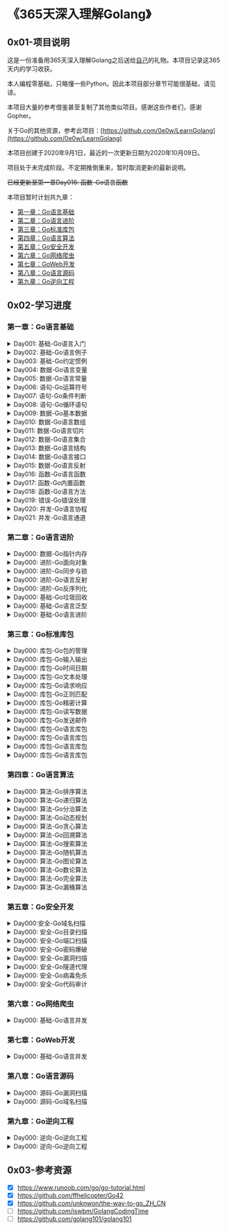 # 《365天深入理解Golang》

## 0x01-项目说明 

这是一份准备用365天深入理解Golang之后送给[自己](https://github.com/0e0w)的礼物。本项目记录这365天内的学习收获。

本人编程零基础，只略懂一些Python。因此本项目部分章节可能很基础，请见谅。

本项目大量的参考借鉴甚至复制了其他类似项目。感谢这些作者们，感谢Gopher。

关于Go的其他资源，参考此项目：[https://github.com/0e0w/LearnGolang](https://github.com/0e0w/LearnGolang)

本项目创建于2020年9月1日，最近的一次更新日期为2020年10月09日。

项目处于未完成阶段。不定期推倒重来，暂时取消更新的最新说明。

~~已经更新至第一章Day016: 函数-Go语言函数~~

本项目暂时计划共九章：

- [第一章：Go语言基础](https://github.com/0e0w/365GoLang#%E7%AC%AC%E4%B8%80%E7%AB%A0go%E8%AF%AD%E8%A8%80%E5%9F%BA%E7%A1%80)
- [第二章：Go语言进阶](https://github.com/0e0w/365GoLang#%E7%AC%AC%E4%BA%8C%E7%AB%A0go%E8%AF%AD%E8%A8%80%E8%BF%9B%E9%98%B6)
- [第三章：Go标准库包](https://github.com/0e0w/365GoLang#%E7%AC%AC%E4%B8%89%E7%AB%A0go%E6%A0%87%E5%87%86%E5%BA%93%E5%8C%85)
- [第四章：Go语言算法](https://github.com/0e0w/365GoLang#%E7%AC%AC%E5%9B%9B%E7%AB%A0go%E8%AF%AD%E8%A8%80%E7%AE%97%E6%B3%95)
- [第五章：Go安全开发](https://github.com/0e0w/365GoLang#%E7%AC%AC%E4%BA%94%E7%AB%A0go%E5%AE%89%E5%85%A8%E5%BC%80%E5%8F%91)
- [第六章：Go网络爬虫](https://github.com/0e0w/365GoLang#%E7%AC%AC%E5%85%AD%E7%AB%A0go%E7%BD%91%E7%BB%9C%E7%88%AC%E8%99%AB)
- [第七章：GoWeb开发](https://github.com/0e0w/365GoLang#%E7%AC%AC%E4%B8%83%E7%AB%A0goweb%E5%BC%80%E5%8F%91)
- [第八章：Go语言源码](https://github.com/0e0w/365GoLang#%E7%AC%AC%E5%85%AB%E7%AB%A0go%E8%AF%AD%E8%A8%80%E6%BA%90%E7%A0%81)
- [第九章：Go逆向工程](https://github.com/0e0w/365GoLang#%E7%AC%AC%E4%B9%9D%E7%AB%A0go%E9%80%86%E5%90%91%E5%B7%A5%E7%A8%8B)

## 0x02-学习进度

### 第一章：Go语言基础

<details>
<summary>Day001: 基础-Go语言入门</summary>

- [x] 本节说明：本节介绍Go语言的历史与发展。

- [x] Go语言介绍：

  - Go语言是一门编译型的开源的程序设计语言。因为开源，所以编译器、库和工具的源代码可以免费获得。通过Go语言可以容易的构造出简单、可靠且高效的软件。 
  - Go语言是由[Robert Griesemer](https://github.com/griesemer)、[Rob Pike](https://github.com/robpike)、[Ken Thompson](https://baike.baidu.com/item/Ken%20Thompson/3441433)在2007年末主持开发，后来加入了[Ian Lance Taylor](https://github.com/ianlancetaylor/)、[Russ Cox](https://github.com/rsc)等。Go语言最终在2009年11月开源，并在2012年发布了Go1稳定版本。
  - Go语言没有构造或析构函数、没有运算符重载、没有形参默认值、没有异常、没有宏、没有函数注解、没有线程局部存储。暂时没有泛型。
  - Go 语言不是面向对象编程语言：没有类继承，甚至没有类。
  - Go语言以一种不同寻常的方式来诠释面向对象程序设计。
  - Go语言有垃圾回收、有包系统、有一等公民函数、有词法作用域、有系统调用接口等。
  
- [x] Go语言特点：Go语言和其他语言相比的优势是什么？

  - 快速编译，高效执行，易于开发。
  - 对于网络通信、并发和并行编程有很好的支持，可以更好地利用大量的分布式和多核的计算机。
  - Go语言通过 goroutine 这种轻量级线程的概念来实现这个目标，然后通过 channel 来实现各个 goroutine 之间的通信。他们实现了分段栈增长和 goroutine 在线程基础上多路复用技术的自动化。
  - Go 语言从本质上（程序和结构方面）来实现并发编程。
  - 作为强类型语言，隐式的类型转换是不被允许的。一条原则：让所有的东西都是显式的。
  - Go语言本身是由C语言开发的，而不是Go语言（Go1.5开始自举）。
  - Go语言的二进制文件体积是最大的（每个可执行文件都包含 runtime）。
  - Go语言做为一门静态语言，但却和很多动态脚本语言一样得灵活。

- [x] Go语言官网：有大量的教程和代码想项目案例。

  - https://golang.org
  - https://github.com/golang
  - [LearnGolang](https://github.com/0e0w/LearnGolang)

- [x] Go语言安装：

  - [官网下载](https://golang.org/dl/)之后直接按照安装说明安装即可。在Ubuntu虚拟机里面开发使用Go语言：

    ```
    wget https://golang.google.cn/dl/go1.15.2.linux-amd64.tar.gz
    tar -C /usr/local -xzf go1.15.2.linux-amd64.tar.gz
    ```

- [x] Go环境变量：

  - 设置GOPATH：

    ```
    mkdir ~/go
    echo "GOPATH=$HOME/go" >> ~/.bashrc
    echo "export GOPATH" >> ~/.bashrc
    echo "PATH=\$PATH:\$GOPATH/bin # Add GOPATH/bin to PATH for scripting" >> ~/.bashrc
    source ~/.bashrc
    ```

- [x] Go语言编辑器：

  - [Goland](https://www.jetbrains.com/go)：JetBrains 公司的 Go 开发工具。
  - [LiteIDE](http://liteide.org)：一款开源跨平台轻量级的Go语言IDE。
  
- [x] Go语言命令：

  - 运行go程序：

    ```
    go run hello.go
    ```

  - 打包成可执行程序：
    
    ```
    go build hello.go
    go build
    ```
    
  - 生成不同平台下的可执行程序：需配置GOPATH。
    
    ```
    // Linux下编译Mac, Windows平台的64位可执行程序：
    CGO_ENABLED=0 GOOS=windows GOARCH=amd64 go build 001.go
    CGO_ENABLED=0 GOOS=darwin GOARCH=amd64 go build 001.go
    ```
    
    ```
    // Windows下编译Mac, Linux平台的64位可执行程序：
    CGO_ENABLED=0 GOOS=darwin GOARCH=amd64 go build 001.go
    CGO_ENABLED=0 GOOS=linux GOARCH=amd64 go build 001.go
    ```
    
    ```
    // Mac下编译Linux, Windows平台的64位可执行程序：
    CGO_ENABLED=0 GOOS=linux GOARCH=amd64 go build 001.go
    CGO_ENABLED=0 GOOS=windows GOARCH=amd64 go build 001.go
    ```
    
  - 安装依赖：
    
    ```
    go mod download
    go get -u github.com/0e0w/365GoLang
    ```
    
  - 格式化Go代码：
    
    ```
    gofmt
    ```
    
  - 查看Go环境配置：
    
    ```
    go env
    ```
    
  - 第三方包进行部署：

    ```
    go install
    ```

  - 其他的go命令：

    ```
    bug         start a bug report
    build       compile packages and dependencies
    clean       remove object files and cached files
    doc         show documentation for package or symbol
    env         print Go environment information
    fix         update packages to use new APIs
    fmt         gofmt (reformat) package sources
    generate    generate Go files by processing source
    get         add dependencies to current module and install them
    install     compile and install packages and dependencies
    list        list packages or modules
    mod         module maintenance
    run         compile and run Go program
    test        test packages
    tool        run specified go tool
    version     print Go version
    vet         report likely mistakes in packages
    ```
    
  - 从GOPATH/src目录开始引入包，需关闭go mod模式：

    ```
    export GO111MODULE=off
    ```

- [x] Go语言代理：

  - Go语言大量项目托管于Github，导致国内进行构建程序时会很慢。可使用下列的代理加快构建。

    ```
    https://mirrors.aliyun.com/goproxy/
    https://goproxy.io/zh/
    ```
    
    ```
    go env -w GO111MODULE=on
    go env -w GOPROXY=https://goproxy.cn,direct
    ```

- [x] Go语言未来：

  - Go语言拥有大量的优秀社区框架。
  - Go语言的未来发展前景是光明的。
  
  </details>
  
<details>
<summary>Day002: 基础-Go语言例子</summary>

- [x] 本节说明：通过一个简单例子来认识Go语言的基本程序结构。

- [x] 一个例子：Hello World！

  ```go
  package main
  
  import (
  	"fmt"
  )
  
  func main() {
  	fmt.Println("Hello World!")
  }
  ```
  
  
  - 包声明：package main表示一个可独立执行的程序，每个 Go 应用程序都包含一个名为 main 的包。
    - 在完成包的 import 之后，开始对常量、变量和类型的定义或声明。
    - 引入包：使用import圆括号进行引入包。
  
      - 引入标准包
      - 引入第三方包
    - 函数：使用func定义
    - 变量：
    - 常量：
    - 语句：
    - 语法：
  
- [x] Go语言名称：

  - 程序一般由关键字、常量、变量、运算符、类型和函数组成。 程序中可能会使用到这些分隔符：括号 ()，中括号 [] 和大括号 {}。 程序中可能会使用到这些标点符号：.、,、;、: 和 …。
  - 在变量与运算符间加入空格，程序看起来更加美观。
  - 标识符：用来命名变量、类型等程序实体。一个标识符就是一个或是多个字母( A ~ Z 和 a ~ z)数字(0~9)、下划线_组成的序列，但是第一个字符必须是字母或下划线而不能是数字。

- [x] 关键字：关键字是一些特殊的用来帮助编译器理解和解析源代码的单词。Go语言中有25个关键字或保留字。只能用在语法允许的地方，不能作为名称使用。

    - 声明代码元素：const、func、import、package、type、var
    - 组合类型表示：chan、interface、map、struct
    - 流程控制语句：break、case、continue、default、else、fallthrough、for、goto、if、switch、select、range、return
    - 特殊的关键字：defer、go。也可以看作是流程控制关键字， 但它们有一些特殊的作用。

- [x] 预定义标识符：三十几个内置的预申明的常量、类型和函数。所有的类型名、变量名、常量名、跳转标签、包名和包的引入名都必须是标识符。

     - 常量：true、flase、iota、nil
     - 类型：int、int8、int16、int32、int64、uint、uint8、uint16、uint32、uint64、uintptr、float32、float64、complex128、complex64、bool、byte、rune、string、error
     - 函数：make、len、cap、new、append、copy、close、delete、complex、real、imag、panic、recover

- [x] 声明：

   - 声明是给一个程序实体命名，并设定其部分或全部属性。
   - 有4个主要的声明：
     - 变量（var）
     - 常量（const）
     - 类型（type）
     - 函数（func）

   - 函数的声明包含一个名字、一个参数列表、一个可选的返回值列表以及函数体。

- [x] 本节案例：

   ```go
   package main
   
   import (
   	"fmt"
   )
   
   func main() {
   	fmt.Println("Hello World!")
   }
   ```

</details>

<details>
<summary>Day003: 基础-Go约定惯例</summary>

- [x] 本节说明：本节介绍Go语言中的一些约定和惯例。

- [x] Go编码规范：https://golang.org/ref/spec

- [x] 可见性规则：

  - 在Go语言中，标识符必须以一个大写字母开头，这样才可以被外部包的代码所使用，这被称为导出。标识符如果以小写字母开头，则对包外是不可见的，但是他们在整个包的内部是可见并且可用的。但是包名不管在什么情况下都必须小写。
  - 在设计Go语言时，设计者们也希望确保它不是过于以ASCII为中心，这意味着需要从7位ASCII的范围来扩展标识符的空间。 所以Go语言标识符规定必须是Unicode定义的字母或数字，标识符是一个或多个Unicode字母和数字的序列， 标识符中的第一个字符必须是Unicode字母。
  - 总而言之，为了确保我们的标识符能正常导出，我们建议在开发中还是尽量使用ASCII 码来作为标识符，虽然设计者们在避免以ASCII 码为中心，但出于习惯我们还是服从于这个现实。

- [x] 命名规范：

  - 当某个函数需要被外部包调用的时候需要使用大写字母开头，并遵循 Pascal 命名法（“大驼峰式命名法”）；否则就遵循“小驼峰式命名法”，即第一个单词的首字母小写，其余单词的首字母大写。
  - 单词之间不以空格断开或连接号（-）、底线（_）连结，第一个单词首字母采用大写字母；后续单词的首字母亦用大写字母，例如：FirstName、LastName。每一个单词的首字母都采用大写字母的命名格式，被称为“Pascal命名法”，源自于Pascal语言的命名惯例，也有人称之为“大驼峰式命名法”（Upper Camel Case），为驼峰式大小写的子集。
  - Go 语言追求简洁的代码风格，并通过 gofmt 强制实现风格统一。
  
- [x] 语法惯例：

  - Go 语言也使用分号作为语句的结束，但一般会省略分号。像在标识符后面；整数、浮点、复数、Rune或字符串等字面量后面；关键字break、continue、fallthrough、或者return后面；操作符或标点符号++、--、)、]或}之后等等都可以使用分号，但是往往会省略掉，像LiteIDE编辑器会在保存.go文件时自动过滤掉这些分号，所以在Go语言开发中一般不用过多关注分号的使用。
  - 左大括号 { 不能单独一行，这是编译器的强制规定，否则你在使用 gofmt 时就会出现错误提示“ expected declaration, found '{' ”。右大括号 } 需要单独一行。
  - 在定义接口名时也有惯例，接口的名字由方法名加 [e]r 后缀组成，例如 Printer、Reader、Writer、Logger、Converter 等等。还有一些不常用的方式（当后缀 er 不合适时），比如 Recoverable，此时接口名以 able 结尾，或者以 I 开头（像 .NET 或 Java 中那样）。

- [x] 注释：

  - 尽管高级编程语言代码比底层机器指令友好和易懂，我们还是需要一些注释来帮助自己和其他程序员理解我们所写的代码。
  - 行注释：使用双斜线//开始，一般后面紧跟一个空格。行注释是Go语言中最常见的注释形式，在标准包中，一般都采用行注释，建议采用这种方式。
- 块注释：使用 /* */，块注释不能嵌套。块注释一般用于包描述或注释成块的代码片段。
  
  </details>

<details>
<summary>Day004: 数据-Go语言变量</summary>

- [x] 本节说明：本节介绍Go语言变量的相关内容。

- [x] Go变量基本描述：

  - 变量可以被看作是在运行时刻存储在内存中并且可以被更改的有名字的值。
  - 所有的变量值都是类型确定值。每个局部声明的变量至少要被有效使用一次。
  - Go 语言变量标识符由字母、数字、下划线组成，首字母不能是数字，区分大小写。
  - Go语言规范中，下划线“_”也被认为是字母。
  - Go语言声明变量时将变量的类型放在变量的名称后面。
  - Go语言变量有2种声明方式，var标准变量申明和短变量声明。

- [x] 标准变量声明：

  - 使用var声明，声明之后需要进行初始化。未初始化时是对应数据的零值。

  - Go语言变量的命名规则遵循骆驼命名法。

  - 下列的因式分解关键字的写法一般用于声明全局变量。

    ```go
    var (
        a int
        b bool
        str string
        浮点 float32    // 中文可以作为变量标识符
    )
    ```

    ```go
    // 变量a，b都是指针类型
    var a, b *int
    ```

  - 声明变量之后，变量会自动初始化。初始值对应类型的零值。当一个变量被var声明之后，系统自动赋予它该类型的零值。所有的内存在 Go 中都是经过初始化的。

    - 数字类型对应的是0
    - 布尔类型对应的是flase
    - 字符串类型对应的是""
    - 接口和引用类型对应的是nil

    ```go
    var name type = expression
    var i, j, k int
    var b, f, s, = true, 2.3, "four" 
    ```

- [x] 短变量声明：

  - 变量初始化时省略变量的类型会由系统自动推断。短变量声明时会同时进行初始化。

  - 变变量声明是变量声明的首选形式，但是只能用在函数体内，不可以用于全局变量的声明与赋值。

  - 使用操作符 := 可以高效地创建一个新的变量，称之为初始化声明。

  - 简式声明一般用在func内，要注意的是：全局变量和简式声明的变量尽量不要同名，否则很容易产生偶然的变量隐藏Accidental Variable Shadowing。

  - name := expression

    ```go
    a, b, c := 5, 7, "abc"  // 注意等号前的冒号
    ```

- [x] 变量赋值：

  - 多变量可以在同一行进行赋值，也称为并行或同时或平行赋值。

    ```go
    a, b, c = 5, 7, "abc"
    ```

  - 并行赋值也被用于当一个函数返回多个返回值时，比如这里的 val 和错误 err 是通过调用 Func1 函数同时得到：

    ```go
    val, err = Func1(var1)
    ```

- [x] 空白标识符 _ ：

  - 空白标识符 _ 也被用于抛弃值，如值 5 在：_, b = 5, 7 中被抛弃。
  - _ 实际上是一个只写变量，你不能得到它的值。这样做是因为 Go 语言中你必须使用所有被声明的变量，但有时你并不需要使用从一个函数得到的所有返回值。
  - 空白标识符是一个特殊的标识符.它可以像其他标识符那样用于变量的声明或赋值（任何类型都可以赋值给它），但任何赋给这个标识符的值都将被抛弃，因此这些值不能在后续的代码中使用，也不可以使用这个标识符作为变量对其它变量进行赋值或运算。
  - 由于Go语言有个强制规定，在函数内一定要使用声明的变量，但未使用的全局变量是没问题的。为了避免有未使用的变量，代码将编译失败，我们可以将该未使用的变量改为 _。
  - 另外，在Go语言中，如果引入的包未使用，也不能通过编译。有时我们需要引入的包，比如需要init()，或者调试代码时我们可能去掉了某些包的功能使用，你可以添加一个下划线标记符，_，来作为这个包的名字，从而避免编译失败。下滑线标记符用于引入，但不使用。

- [x] 零值nil：

  - nil 标志符用于表示interface、函数、maps、slices、channels、error、指针等的“零值”。如果你不指定变量的类型，编译器将无法编译你的代码，因为它猜不出具体的类型。

- [ ] 本节案例：

  ```
  
  ```
  
  </details>
<details>
<summary>Day005: 数据-Go语言常量</summary>

- [x] 本节说明：本节介绍Go语言常量的内容。

- [x] 常量说明：

  - 常量使用关键字 const 定义，用来存储不会改变的数据。
  - 常量不能被重新赋予任何值。常量名建议使用大写字母。
  - 存储在常量中的数据类型只可以是布尔型、数字型（整数型、浮点型和复数）和字符串型。
  - 常量声明中的等号=表示“绑定”而非“赋值”。每个常量描述将一个或多个字面量绑定到各自对应的有名常量上。每个有名常量其实代表着一个字面常量。
  - 常量可以直接声明在包中（全局常量），也可以声明在函数体中（局部常量）。

- [x] 常量定义：

  - 常量的定义格式：const identifier [type] = value，例如：

    ```go
    const Pi = 3.14159
    ```
    
  - Go语言常量定义可以指定常量类型，但不是必需的。如果定义常量时没有指定类型，那么它与字面常量一样，是无类型（untyped）的常量。
    
  - 一个未指定类型的常量被使用时，会根据其使用环境而推断出它所需要具备的类型。
    
    ```go
    显式类型定义：const b string = "abc"
    隐式类型定义：const b = "abc"
    ```
  - 常量也可以在单行进行多重赋值：
  
    ```go
    const a, b, c = 1, false, "str" //多重赋值
    ```
  
- [x] iota： 特殊常量

  - iota 在 const关键字出现时将被重置为 0，const 中每新增一行常量声明将使 iota 计数一次。

  - iota 可理解为 const 语句块中的行索引。

  - iota 可以被用作枚举值。第一个 iota 等于 0，每当 iota 在新的一行被使用时，它的值都会自动加 1。

     ```go
     const (
         a = iota
         b = iota
         c = iota
     )
     ```

     第一个 iota 等于 0，每当 iota 在新的一行被使用时，它的值都会自动加 1；所以 a=0, b=1, c=2 可以简写为如下形式：

     ```go
     const (
         a = iota
         b
         c
      )
     ```

     如果对b重新赋值之后，a, b, c分别为0, 8, 8，新的常量b声明后，iota 不再向下赋值，后面常量如果没有赋值，则继承上一个常量值。

     ```go
     const (
         a = iota
         b = 8
         c
      )
     ```

     使用位左移与 iota 计数配合可优雅地实现存储单位的常量枚举：

     ```go
     type ByteSize float64
     const (
         _ = iota // 通过赋值给空白标识符来忽略值
         KB ByteSize = 1<<(10*iota)
         MB
         GB
         TB
     )
     ```

  </details>
<details>
<summary>Day006: 语句-Go运算符号</summary>

- [x] 本节说明：本节介绍Go运算符相关内容。

- [x] Go运算符：

  - Go语言不需要在语句或声明后面是有分号结尾。
  
- [x] 算术运算符：

  | 算术运算符 | 描述 | 实例               |
  | :--------- | :--- | :----------------- |
  | +          | 相加 | A + B 输出结果 30  |
  | -          | 相减 | A - B 输出结果 -10 |
  | *          | 相乘 | A * B 输出结果 200 |
  | /          | 相除 | B / A 输出结果 2   |
  | %          | 求余 | B % A 输出结果 0   |
  | ++         | 自增 | A++ 输出结果 11    |
  | --         | 自减 | A-- 输出结果 9     |

- [x] 关系运算符：

  | 运算符 |                             描述                             | 实例              |
  | :----- | :----------------------------------------------------------: | :---------------- |
  | ==    |    检查两个值是否相等，如果相等返回 True 否则返回 False。    | (A == B) 为 False |
  | !=     |  检查两个值是否不相等，如果不相等返回 True 否则返回 False。  | (A != B) 为 True  |
  | >      |  检查左边值是否大于右边值，如果是返回 True 否则返回 False。  | (A > B) 为 False  |
  | <      |  检查左边值是否小于右边值，如果是返回 True 否则返回 False。  | (A < B) 为 True   |
  | >=    | 检查左边值是否大于等于右边值，如果是返回 True 否则返回 False。 | (A >= B) 为 False |
  | <=     | 检查左边值是否小于等于右边值，如果是返回 True 否则返回 False。 | (A <= B) 为 True |
  
- [x] 逻辑运算符：

  | 运算符 |  描述  |        实例        |
  | :----: | :----: | :----------------: |
  |   &&   | 逻辑与 | (A && B) 为 False  |
  |  \|\|  | 逻辑或 | (A \|\| B) 为 True |
  |   !    | 逻辑非 | !(A && B) 为 True  |
  
- [x] 位运算符：

  位运算符对整数在内存中的二进制位进行操作。 下表列出了位运算符 &，|，和 ^ 的计算：
  
  | p    | q    | p & q | p \| q | p ^ q |
  | :---  | :--- | :---- | :----- | :---: |
  | 0    | 0    | 0     | 0      |   0   |
  | 0    | 1    | 0     | 1      |   1   |
  | 1    | 1    | 1     | 1      |   0   |
  | 1    | 0    | 0     | 1      |   1   |
  
  | 运算符 |                    描述                    |                  实例                  |
  | :----: | :----------------------------------------: | :------------------------------------: |
  |   &    | 其功能是参与运算的两数各对应的二进位相与。 | (A & B) 结果为 12, 二进制为 0000 1100  |
  |   \|   |  其功能是参与运算的两数各对应的二进位相或  | (A \| B) 结果为 61, 二进制为 0011 1101 |
  |   ^    | 二进位相异或，两对应的二进位相异时结果为1  | (A ^ B) 结果为 49, 二进制为 0011 0001  |
  |   <<   |                                            | A << 2 结果为 240 ，二进制为 1111 0000 |
  |   >>   |                                            |       A >> 2 结果为 15 ，二进制        |
  
- [x] 赋值运算符：

  | 运算符 |       描述       |                 实例                  |
  | :----: | :--------------: | :-----------------------------------: |
  |   =    | 简单的赋值运算符 | C = A + B 将 A + B 表达式结果赋值给 C |
  |   +=   |   相加后再赋值   |         C += A 等于 C = C + A         |
  |   -=   |   相减后再赋值   |         C -= A 等于 C = C - A         |
  |   *=   |   相乘后再赋值   |         C *= A 等于 C = C * A         |
  |   /=   |   相除后再赋值   |         C /= A 等于 C = C / A         |
  |   %=   |   求余后再赋值   |         C %= A 等于 C = C % A         |
  |  <<=   |    左移后赋值    |        C <<= 2 等于 C = C << 2        |
  |  >>=   |    右移后赋值    |        C >>= 2 等于 C = C >> 2        |
  |   &=   |   按位与后赋值   |         C &= 2 等于 C = C & 2         |
  |   ^=   |  按位异或后赋值  |         C ^= 2 等于 C = C ^ 2         |
  |  \|=   |   按位或后赋值   |        C \|= 2 等于 C = C \| 2        |
  
- [x] 其他运算符：

  | 运算符 | 描述             |            实例            |
  | :----- | :--------------- | :------------------------: |
  | &      | 返回变量存储地址 | &a; 将给出变量的实际地址。 |
  | *      | 指针变量。       |     *a; 是一个指针变量     |
  
- [x] 运算符优先级：
  
  | 优先级 |      运算符      |
  | :----: | :--------------: |
  |   5    | * / % << >> & &^ |
  |   4    |     + - \| ^     |
  |   3    | == != < <= > >=  |
  |   2    |        &&        |
  |   1    |       \|\|       |
  
- [ ] 几个特殊运算符：

  - 位清除 &^：将指定位置上的值设置为 0。将运算符左边数据相异的位保留，相同位清零 ：

- [ ] 本节案例：

  

  </details>
<details>
<summary>Day007: 语句-Go条件判断</summary>

- [x] 本节说明：本节介绍Go语言条件判断语句的相关内容。

- [x] 条件判断语句介绍：

  - 条件语句需要指定一个或多个条件，通过测试条件是否为 true 来决定是否执行指定语句，当条件为 false 的情况在执行另外的语句。
  
- [x] if语句：

  - if 语句用于测试某个条件（布尔型或逻辑型）的语句。由一个布尔表达式或关系运算符后紧跟一个或多个语句组成。

    ```go
    if 布尔表达式 {
       /* 在布尔表达式为 true 时执行 */
    }
    ```

- [x] if...else 语句：

  - if 语句后可以使用可选的else语句, else语句中的表达式在布尔表达式为 false 时执行。

    ```go
    if 布尔表达式 {
       /* 在布尔表达式为 true 时执行 */
    } else {
      /* 在布尔表达式为 false 时执行 */
    }
    ```

- [x] if 嵌套语句：

  - 你可以在 if 或 else if 语句中嵌入一个或多个 if 或 else if 语句。

    ```go
    if 布尔表达式 1 {
       /* 在布尔表达式 1 为 true 时执行 */
       if 布尔表达式 2 {
          /* 在布尔表达式 2 为 true 时执行 */
       }
    }
    ```

  - 三层嵌套。

    ```go
    if condition1 {
    	// do something	
    } else if condition2 {
    	// do something else	
    } else {
    	// catch-all or default
    }
    ```

- [x] if条件判断语句案例：

  - 案例1：

    ```go
  if a := 10; a == 10 {
    	fmt.Println("10")
  } else {
    	fmt.Println("not 10")
    }
    ```
  
  - 案例2：
  
    ```go
    a := 10 // 初始化赋值语句
    if a == 10 {
    	fmt.Println("10")
  } else {
    	fmt.Println("not 10")
  }
    ```
  
  - 案例3：
  
    ```go
    if a := 10; a == 10 {
    	fmt.Println("=10")
    } else if a > 10 {
    	fmt.Println(">10")
    } else if a < 10 {
    	fmt.Println("<10")
    } else {
        fmt.Println("这是不可能的!")
    }
    ```
  
- [x] switch 语句：

  - switch语句是存在多个条件判断的情况下，分别执行其对应的语句。

  - switch语句默认情况下 case 最后自带 break 语句，匹配成功后就不会执行其他 case。

  - 如果我们需要执行后面的 case，可以使用 fallthrough 。

  - switch后面可以写变量本身。和case后面的变量进行比较之后进行执行对应语句。

    ```go
    switch var1 { 
        case val1:
            ...
        case val2:
            ...
        default:
            ...
    }
    ```

  - 任何支持进行相等判断的类型都可以作为测试表达式的条件，包括 int、string、指针等。

    ```go
    package main
    
    import "fmt"
    
    func main() {
    	var num1 int = 7
    
    	switch { //无条件执行
    	    case num1 < 0:
    		    fmt.Println("Number is negative")
    	    case num1 > 0 && num1 < 10:
    		    fmt.Println("Number is between 0 and 10")
    	    default:
    		    fmt.Println("Number is 10 or greater")
    	}
    }
    ```

- [ ] [参考1](https://github.com/unknwon/the-way-to-go_ZH_CN/blob/master/eBook/05.3.md)

- [x] select 语句：

  - select 结构，用于 channel 的选择。

  - select 是 Go 中的一个控制结构，类似于 switch 语句。每个 case 必须是一个通信操作，要么是发送要么是接收。

  - select 随机执行一个可运行的 case。如果没有 case 可运行，它将阻塞，直到有 case 可运行。一个默认的子句应该总是可运行的。

  - select没有条件表达式，一直在等待分支进入可运行状态。

    ```go
    select {
        case communication clause  :
           statement(s);      
        case communication clause  :
           statement(s);
        /* 你可以定义任意数量的 case */
        default : /* 可选 */
           statement(s);
    }
    ```

  注意：Go 没有三目运算符，所以不支持 ?: 形式的条件判断。

- [ ] [参考1](https://github.com/unknwon/the-way-to-go_ZH_CN/blob/master/eBook/05.1.md)
  
- [ ] 本节案例：
  
  
  
  </details>
<details>
<summary>Day008: 语句-Go循环语句</summary>

- [x] 本节说明：本节介绍Go语言循环语句的相关内容。

- [x] Go循环语句：

  - 在实际问题中有大量的具有规律性的重复操作，在程序开发中便需要重复执行某些语句。
  - 在Go语言中只有for循环一种循环结构。

- [x] for循环：重复执行语句块

  - Go 语言中只有 for 结构可以重复执行某些语句。

  - for 循环是一个循环控制结构，可以执行指定次数的循环。

  - Go 语言的 For 循环有 3 种形式，只有其中的一种使用分号。

  - **基于计数器的迭代**：

    ```go
    for  初始化条件; 判断条件; 条件变化 {}
    for init; condition; post { }
    // init： 一般为赋值表达式，给控制变量赋初值；
    // condition： 关系表达式或逻辑表达式，循环控制条件；
    // post： 一般为赋值表达式，给控制变量增量或减量。
    // 在循环中同时使用多个计数器：
    for i, j := 0, N; i < j; i, j = i+1, j-1 {}
    ```

    ```go
    package main
    
    import "fmt"
    
    func main() {
    	for i := 0; i < 5; i++ {
    		fmt.Printf("This is the %d iteration\n", i)
    	}
    }
    ```

  - **基于条件判断的迭代**：

    ```go
    package main
    
    import "fmt"
    
    func main() {
    	var i int = 5
    
    	for i >= 0 {
    		i = i - 1
    		fmt.Printf("The variable i is now: %d\n", i)
    	}
    }
    ```

  - **无限循环：**

    条件语句是可以被省略的，如 i:=0; ; i++ 或 for { } 或 for ;; { }（;; 会在使用 gofmt 时被移除）：这些循环的本质就是无限循环。最后一个形式可以被改写为 for true { }，但一般情况下都会直接写

    ```go
    for { }
    ```

    ```go
    for t, err = p.Token(); err == nil; t, err = p.Token() {
    	...
    }
    ```

    ```go
    package main
    
    import "fmt"
    
    func main() {
            sum := 0
            for {
                sum++ // 无限循环下去
            }
            fmt.Println(sum) // 无法输出
    }
    ```

  - **for-range 结构：**

    for 循环的 range 格式可以对 slice、map、数组、字符串等进行迭代循环。

    在循环中可以同时使用多个计数器：

    ```go
    for key, value := range oldMap {
        newMap[key] = value
    }
    ```

    ```go
    package main
    import "fmt"
    
    func main() {
            strings := []string{"google", "runoob"}
            for i, s := range strings {
                    fmt.Println(i, s)
            }
            numbers := [6]int{1, 2, 3, 5}
            for i,x:= range numbers {
                    fmt.Printf("第 %d 位 x 的值 = %d\n", i,x)
            }  
    }
    ```

- [x] 循环嵌套：在循环内使用循环。

  - 使用方法：

    ```go
    for [condition |  ( init; condition; increment ) | Range]
    {
       for [condition |  ( init; condition; increment ) | Range]
       {
          statement(s);
       }
       statement(s);
    }
    ```

  - 使用循环嵌套来输出 2 到 100 间的素数：

    ```go
    package main
    import "fmt"
    func main() {
       /* 定义局部变量 */
       var i, j int
       for i=2; i < 100; i++ {
          for j=2; j <= (i/j); j++ {
             if(i%j==0) {
                break; // 如果发现因子，则不是素数
             }
          }
          if(j > (i/j)) {
             fmt.Printf("%d  是素数\n", i);
          }
       }  
    }
    ```

- [x] 循环控制语句：

  - break 语句：

    break可用于for、switch、select语句中。

    用于循环语句中跳出循环，并开始执行循环之后的语句。

    break 在 switch（开关语句）中在执行一条 case 后跳出语句的作用。

    在多重循环中，可以用标号 label 标出想 break 的循环。

    ```go
    break
    ```

    ```go
    for {
    	i = i - 1
    	fmt.Printf("The variable i is now: %d\n", i)
    	if i < 0 {
    		break
    	}
    }
    ```

  - continue语句：

    continue只能用于for循环。跳过当前循环执行下一次循环语句。

    for 循环中，执行 continue 语句会触发 for 增量语句的执行。

    在多重循环中，可以用标号 label 标出想 continue 的循环。

    ```go
    continue
    ```

    ```go
    package main
    
    func main() {
    	for i := 0; i < 10; i++ {
    		if i == 5 {
    			continue
    		}
    		print(i)
    		print(" ")
    	}
    }
    ```

  - goto 语句：

    Go语言的 goto 语句可以无条件地转移到过程中指定的行。

    goto语句可以用在任何地方，但是不能跨函数使用。

    goto 语句通常与条件语句配合使用。可用来实现条件转移， 构成循环，跳出循环体等功能。

    但是，在结构化程序设计中一般不主张使用 goto 语句， 以免造成程序流程的混乱，使理解和调试程序都产生困难。
    
    ```go
    goto End  //goto是关键字，End是用户起的名字，叫做标签
    .......
    End:
  	fmt.Print("aaa")
    ```
    
    ```go
    package main
    
    func main() {
    	i:=0
    	HERE:
    		print(i)
    		i++
    		if i==5 {
    			return
    		}
    		goto HERE
    }
    ```

- [ ] 本节案例： 
  
  
  
  </details> 
<details>
<summary>Day009: 数据-Go基本数据</summary>

- [x] 本节说明：本节介绍Go语言的一些基本数据类型。

- [x] 基本数据类型：

  - 在 Go 编程语言中，数据类型用于声明函数和变量。
  - 数据类型的出现是为了把数据分成所需内存大小不同的数据，编程的时候需要用大数据的时候才需要申请大内存，就可以充分利用内存。
  - 在大多数高级编程语言中，数据通常被抽象为各种类型（type）和值（value）。 
  - 一个类型可以看作是值的模板。一个值可以看作是某个类型的实例。
  - 大多数编程语言支持自定 义类型和若干预定义类型（即内置类型）。 
  - 一门语言的类型系统是这门语言的灵魂。

- [x] 布尔类型：

  - 布尔型的值只可以是常量 true 或者 false。布尔类型的初值是false。
  
  - 两个类型相同的值可以使用相等 == 或者不等 != 运算符来进行比较并获得一个布尔型的值。
  
  - 非运算符：
  
    ```go
    !T -> false
    !F -> true
    ```
  
  - 和运算符：
  
    ```go
    T && T -> true
    T && F -> false
    F && T -> false
    F && F -> false
    ```
  
  - 或运算符：
  
    ```go
    T || T -> true
    T || F -> true
    F || T -> true
    F || F -> false
    ```
  
- [x] 数字类型：

  - Go语言支持整型和浮点型数字，并且支持复数，其中位的运算采用补码。整型 int 和浮点型 float32、float64。

  - Go语言中没有 float 类型。Go语言中只有 float32 和 float64。没有double类型。

  - 整型的零值为 0，浮点型的零值为 0.0。

  - 整数：rune是int32的内置别名。 

    ```
    int8（-128 -> 127）
    int16（-32768 -> 32767）
    int32（-2,147,483,648 -> 2,147,483,647）
    int64（-9,223,372,036,854,775,808 -> 9,223,372,036,854,775,807）
    ```

  - 无符号整数：byte是uint8的内置别名。

    ```
    uint8（0 -> 255）
    uint16（0 -> 65,535）
    uint32（0 -> 4,294,967,295）
    uint64（0 -> 18,446,744,073,709,551,615）
    ```

  - 浮点型（IEEE-754 标准）：

    ```
    float32（+- 1e-45 -> +- 3.4 * 1e38）
    float64（+- 5 * 1e-324 -> 107 * 1e308）
    ```

  - 字节型：byte 型，也就是uint8类型。代表了ASCII码的一个字符。

    ```go
    vat bt byte
    bt = 'a'
    fmt.Println(bt)
    //打印97
    ```

- [x] 字符串类型：

  - 从逻辑上说，一个字符串值表示一段文本。 在内存中，一个字符串存储为一个字节 （byte）序列。

  - Go语言中可以使用反引号或者双引号来定义字符串。反引号表示原生的字符串，不进行转义。

  - Go语言中的string类型是一种值类型，存储的字符串是不可变的，如果要修改string内容需要将string转换为[]byte或[]rune，并且修改后的string内容是重新分配的。

  - Go语言中的string类型是一种值类型，存储的字符串是不可变的，如果要修改string内容需要将string转换为[]byte或[]rune，并且修改后的string内容是重新分配的。

  - 字符串是字节的定长数组。字符串的零值是为长度为零的字符串，即空字符串 ""。

  - 一般的比较运算符（==、!=、<、<=、>=、>）通过在内存中按字节比较来实现字符串的对比。可以通过函数 len() 来获取字符串所占的字节长度，例如：len(str)。

  - 在Go中，字符串值是UTF-8编码的， 甚至所有的Go源代码都必须是UTF-8编码的。

  - 字符串的内容（纯字节）可以通过标准索引法来获取，在中括号 [] 内写入索引，索引从 0 开始计数。

  - 解释字符串：该类字符串使用双引号括起来，其中的相关的转义字符将被替换，这些转义字符包括：

    ```
    \n：换行符
    \r：回车符
    \t：tab 键
    \u 或 \U：Unicode 字符
    \\：反斜杠自身
    ```

  - 非解释字符串：
    
    ```
    `This is a raw string \n` 中的 `\n\` 会被原样输出。
    ```
    
  - 字符串拼接：
    
    - 直接使用运算符+
    - fmt.Sprintf()
    - strings.Join()
    - bytes.Buffer
    
  - strings.Builder
    
  - 标准库中有四个包对字符串处理尤为重要：bytes、strings、strconv和unicode包。

  - [字符串参考1](https://github.com/unknwon/the-way-to-go_ZH_CN/blob/master/eBook/04.7.md)

- [ ] 格式化输出：fmt.Printf()

  - %d  //整型格式
  - %c  //字符型
  - %s  //字符串格式
  - %v  //自动匹配类型
  - %T  //数据类型
  
- [ ] 数据类型转换：

  - int(a)

- [ ] 类型别名：

  - 给一个类型另取一个别名：

    ```go
    type bigint int64
    var a bigint
    ```

- [x] 本节案例：

  

  </details>
<details>
<summary>Day010: 数据-Go语言数组</summary>

- [x] 本节说明：本节介绍Go语言数组(array)的相关内容。

- [x] Array介绍：

  - 数组是具有相同类型的一组已知编号且长度固定的数据项序列。一个数组可以由零个或多个元素组成。
  - 数组类型可以是任意的原始类型例如整型、字符串或者自定义类型。
  - 数组长度必须是一个常量表达式，并且必须是一个非负整数。
  - 以 [] 符号标识的数组类型几乎在所有的编程语言中都是一个基本主力。因为数组的长度是固定的，所以在Go语言中很少直接使用数组。
  - 数组长度也是数组类型的一部分，所以[5]int和[10]int是属于不同类型的。
  
- [x] 声明数组：

  - Go 语言数组声明需要指定元素类型及元素个数，语法格式如下：

    ```go
    var 数组变量名 [元素数量]Type
    var a [3]int             // 定义三个整数的数组
    ```
  
  - Go 语言中的数组是一种值类型，所以可以通过 new() 来创建：
  
    ```go
    var arr1 = new([5]int)
    ```
  
- [x] 初始化数组：

  - 初始化数组中 {} 中的元素个数不能大于 [] 中的数字。

- [x] 访问数组元素：

  - 数组元素可以通过索引（位置）来读取。格式为数组名后加中括号，中括号中为索引的值。

    ```go
    var team [3]string
    team[0] = "hammer"
    team[1] = "soldier"
    team[2] = "mum"
    for k, v := range team {
        fmt.Println(k, v)
    }
    ```

- [x] 多维数组：

  - 数数组通常是一维的，但是可以用来组装成多维数组例如：

    ```
    [3][5]int
    [2][2][2]float64
    ```

- [x] 将数组传递给函数：

  - 把一个大数组传递给函数会消耗很多内存。有两种方法可以避免这种现象：
    - 传递数组的指针
    - 使用数组的切片

- [x] 本节案例：

  

  </details>

<details>
<summary>Day011: 数据-Go语言切片</summary>

- [x] 本节说明：本节介绍Go语言切片(slice)的相关内容。

- [x] Slice介绍：

  - Go 语言切片是对数组的抽象。
  - 切片是对底层数组一个连续片段的引用，所以切片是一个引用类型。
  - 切片提供对该数组中编号的元素序列的访问。未初始化切片的值为nil。
  - Go 数组的长度不可改变，但切片好比动态数组，可以追加元素，在追加时可能使切片的容量增大。
  - 因为切片是引用，不需要使用额外的内存且比使用数组更有效率，所以在Go代码中切片比数组更常用。
  
- [x] 定义切片：

  - 切片有俩种定义方式

    ```go
    var 切片变量名 []type // 声明一个未指定大小的数组来定义切片
    ```

    ```go
    var slice1 []type = make([]type, len,cap)// 使用make()函数来创建切片
    ```

  - 使用make生成切片：

    ```go
    package main
    import "fmt"
    
    func main() {
    	var slice1 []int = make([]int, 10)
    	// load the array/slice:
    	for i := 0; i < len(slice1); i++ {
    		slice1[i] = 5 * i
    	}
    
    	// print the slice:
    	for i := 0; i < len(slice1); i++ {
    		fmt.Printf("Slice at %d is %d\n", i, slice1[i])
    	}
    	fmt.Printf("\nThe length of slice1 is %d\n", len(slice1))
    	fmt.Printf("The capacity of slice1 is %d\n", cap(slice1))
    }
    ```

- [x] 将切片传递给函数：

  ```go
  func sum(a []int) int {
  	s := 0
  	for i := 0; i < len(a); i++ {
  		s += a[i]
  	}
  	return s
  }
  
  func main() {
  	var arr = [5]int{0, 1, 2, 3, 4}
  	sum(arr[:])
  }
  ```

- [x] 切片重组

  - 通过改变切片长度得到新切片的过程称之为切片重组 reslicing。
  - 在一个切片基础上重新划分一个切片时，新的切片会继续引用原有切片的数组。
  - 为了避免这个陷阱，我们需要从临时的切片中使用内置函数copy()，拷贝数据到新切片。

- [ ] 切片初始化：

- [ ] 空(nil)切片：

- [ ] [参考1：Go Slice全面指南](https://mp.weixin.qq.com/s/rYY6TnZcb0FIWjouD2cznQ)、[参考2](https://github.com/unknwon/the-way-to-go_ZH_CN/blob/master/eBook/07.2.md)

- [ ] 本节案例：

  

  </details>

<details>
<summary>Day012: 数据-Go语言集合</summary>

- [x] 本节说明：本节介绍集合Go语言集合(Map)的相关内容。

- [x] Map介绍：

  - Map 是一种元素对（pair）的无序集合，pair 的一个元素是 key，对应的另一个元素是 value，Map结构也称为关联数组或字典。
  - Map 最重要的一点是通过 key 来快速检索数据，key 类似于索引，指向数据的值。
  - Map 是一种集合，所以我们可以像迭代数组和切片那样迭代它。不过，Map 是无序的，我们无法决定它的返回顺序，这是因为 Map 是使用 hash 表来实现的。
  - 在声明的时候不需要知道 Map 的长度，Map 是可以动态增长的。
  - 不要使用 new，永远用 make 来构造 map。
  
- [x] 申明定义Map：

  - map 是引用类型，可以使用如下声明：

    ```go
    var map1 map[keytype]valuetype
    var map1 map[string]int
    ```
    
  - 可以使用内建函数 make 也可以使用 map 关键字来定义 Map。

    ```go
    // 声明变量，默认 map 是 nil
    var map_variable map[key_data_type]value_data_type
    
    // 使用 make 函数
    map_variable := make(map[key_data_type]value_data_type)
    
    var m map[string]int
    
    // 声明但未初始化map，此时是map的零值状态
    map1 := make(map[string]string, 5)
    
    map2 := make(map[string]string)
    
    // 创建了初始化了一个空的的map，这个时候没有任何元素
    map3 := map[string]string{}
    
    // map中有三个值
    map4 := map[string]string{"a": "1", "b": "2", "c": "3"}
    ```

  - 一个示例：

    ```go
    package main
    import "fmt"
    
    func main() {
    	var mapLit map[string]int
    	//var mapCreated map[string]float32
    	var mapAssigned map[string]int
    
    	mapLit = map[string]int{"one": 1, "two": 2}
    	mapCreated := make(map[string]float32)
    	mapAssigned = mapLit
    
    	mapCreated["key1"] = 4.5
    	mapCreated["key2"] = 3.14159
    	mapAssigned["two"] = 3
    
    	fmt.Printf("Map literal at \"one\" is: %d\n", mapLit["one"])
    	fmt.Printf("Map created at \"key2\" is: %f\n", mapCreated["key2"])
    	fmt.Printf("Map assigned at \"two\" is: %d\n", mapLit["two"])
    	fmt.Printf("Map literal at \"ten\" is: %d\n", mapLit["ten"])
    }
    ```

  - for-range与map

    ```go
    // 使用 for 循环构造 map
    for key, value := range map1 {
    	...
    }
    ```

    ```go
    // 只获取值
    for _, value := range map1 {
    	...
    }
    ```

    ```go
    // 只获取 key
    for key := range map1 {
    	fmt.Printf("key is: %d\n", key)
    }
    ```

- [ ] 本节案例：
  
  
  
  </details>
<details>
<summary>Day013: 数据-Go语言结构</summary>

- [x] 本节说明：本节介绍Go语言结构体(struct)的相关内容。

- [x] struct介绍：

  - Go语言通过类型别名（alias types）和结构体的形式支持用户自定义类型，或者叫定制类型。
  - 一个带属性的结构体试图表示一个现实世界中的实体。
  - 结构体是由一系列具有相同类型或不同类型的数据构成的数据集合。结构体中可以定义不同类型的数据。
  - 结构体是复合类型（composite types），它由一系列属性组成，每个属性都有自己的类型和值的，结构体通过属性把数据聚集在一起。结构体也是值类型，因此可以通过new函数来创建。
  - 组成结构体类型的那些数据称为 字段（fields）。每个字段都有一个类型和一个名字；在一个结构体中，字段名字必须是唯一的。
  - 方法（Method）可以访问这些数据，就好像它们是这个独立实体的一部分。

- [x] 定义结构体：

  - 结构体定义需要使用 type 和 struct 语句。结构体中有一个或多个成员。type 语句设定了结构体的名称。结构体的格式如下：

    ```go
    type identifier struct {
        field1 type1
        field2 type2
        ...
    }
    ```
    
  - `type T struct {a, b int}` 也是合法的语法，它更适用于简单的结构体。

  - 一个空结构体：struct {}

  - 一旦定义了结构体类型，它就能用于变量的声明。

  - 结构体的字段可以是任何类型，甚至是结构体本身，也可以是函数或者接口。可以声明结构体类型的一个变量，然后像下面这样给它的字段赋值：

    ```go
    var s T
    s.a = 5
    s.b = 8
    ```

  - 一个例子：

    ```go
    package main
    import "fmt"
    
    type struct1 struct {
        i1  int
        f1  float32
        str string
    }
    
    func main() {
        ms := new(struct1)
        ms.i1 = 10
        ms.f1 = 15.5
        ms.str= "Chris"
    
        fmt.Printf("The int is: %d\n", ms.i1)
        fmt.Printf("The float is: %f\n", ms.f1)
        fmt.Printf("The string is: %s\n", ms.str)
        fmt.Println(ms)
    }
    ```

- [x] 访问结构体成员：

  - 如果要访问结构体成员，需要使用点号 . 操作符，格式为：

    ```go
    结构体.成员名
    ```

- [ ] 结构体特性：

  - 结构体的内存布局：Go 语言中，结构体和它所包含的数据在内存中是以连续块的形式存在的，即使结构体中嵌套有其他的结构体，这在性能上带来了很大的优势。

  - 递归结构体：递归结构体类型可以通过引用自身指针来定义。这在定义链表或二叉树的节点时特别有用，此时节点包含指向临近节点的链接。

  - 可见性：通过参考应用可见性规则，如果结构体名不能导出，可使用 new 函数使用工厂方法的方法达到同样的目的。

  - 带标签的结构体：结构体中的字段除了有名字和类型外，还可以有一个可选的标签（tag）。它是一个附属于字段的字符串，可以是文档或其他的重要标记。标签的内容不可以在一般的编程中使用，只有 reflect 包能获取它。

- [ ] 本节参考：[参考1](https://github.com/ffhelicopter/Go42/blob/master/content/42_18_struct.md)、[参考2](https://github.com/unknwon/the-way-to-go_ZH_CN/blob/master/eBook/10.1.md)
  
- [x] 本节案例：
  
  ```go
  package main
  
  import (
  	"fmt"
  )
  
  type Human struct {
  	name   string // 姓名
  	Gender string // 性别
  	Age    int    // 年龄
  	string        // 匿名字段
  }
  
  type Student struct {
  	Human     // 匿名字段
  	Room  int // 教室
  	int       // 匿名字段
  }
  
  func main() {
  	//使用new方式
  	stu := new(Student)
  	stu.Room = 102
  	stu.Human.name = "Titan"
  	stu.Gender = "男"
  	stu.Human.Age = 14
  	stu.Human.string = "Student"
  
  	fmt.Println("stu is:", stu)
  	fmt.Printf("Student.Room is: %d\n", stu.Room)
  	fmt.Printf("Student.int is: %d\n", stu.int) // 初始化时已自动给予零值：0
  	fmt.Printf("Student.Human.name is: %s\n", stu.name) //  (*stu).name
  	fmt.Printf("Student.Human.Gender is: %s\n", stu.Gender)
  	fmt.Printf("Student.Human.Age is: %d\n", stu.Age)
  	fmt.Printf("Student.Human.string is: %s\n", stu.string)
  
  	// 使用结构体字面量赋值
  	stud := Student{Room: 102, Human: Human{"Hawking", "男", 14, "Monitor"}}
  
  	fmt.Println("stud is:", stud)
  	fmt.Printf("Student.Room is: %d\n", stud.Room)
  	fmt.Printf("Student.int is: %d\n", stud.int) // 初始化时已自动给予零值：0
  	fmt.Printf("Student.Human.name is: %s\n", stud.Human.name)
  	fmt.Printf("Student.Human.Gender is: %s\n", stud.Human.Gender)
  	fmt.Printf("Student.Human.Age is: %d\n", stud.Human.Age)
  	fmt.Printf("Student.Human.string is: %s\n", stud.Human.string)
  }
  ```
  
  </details> 

<details>
<summary>Day014: 数据-Go语言接口</summary>

- [x] 本节说明：本节介绍Go语言接口(interface)的相关内容。

- [x] 接口interface介绍：

  - Go语言有非常灵活的接口概念，通过它可以实现很多面向对象的特性。接口提供了一种方式来说明对象的行为：如果谁能搞定这件事，它就可以用在这儿。
  
  - Go语言接口定义了一组方法（方法集），但是这些方法不包含（实现）代码：它们没有被实现（它们是抽象的）。接口里也不能包含变量。
  
  - Go 语言中的所有类型包括自定义类型都实现了interface{}接口，所有的类型如string、 int、 int64甚至是自定义的结构体类型都拥有interface{}空接口，这一点interface{}和Java中的Object类比较相似。
  
  - 空接口interface{}可以被当做任意类型的数值。
  
  - Go语言中的接口都很简短，通常它们会包含0个、最多3个方法。
  
  - 使用接口使代码更具有普适性。
  
  - 接口类型的未初始化变量的值为nil。
  
    ```go
    var i interface{} = 99 // i可以是任何类型
    i = 44.09
    i = "All"  // i 可接受任意类型的赋值
    ```
  
- [x] 接口interface定义：

  - 接口是一组抽象方法的集合，它必须由其他非接口类型实现，不能自我实现。Go 语言通过它可以实现很多面向对象的特性。通过如下格式定义接口：
  
    ```go
    type Namer interface {
        Method1(param_list) return_type
        Method2(param_list) return_type
        ...
    }
    ```
  
- [x] 一些例子：

  - 示例1：

    ```go
    package main
    
    import "fmt"
    
    type Shaper interface {
    	Area() float32
    }
    
    type Square struct {
    	side float32
    }
    
    func (sq *Square) Area() float32 {
    	return sq.side * sq.side
    }
    
    func main() {
    	sq1 := new(Square)
    	sq1.side = 5
    
    	var areaIntf Shaper
    	areaIntf = sq1
    	// shorter,without separate declaration:
    	// areaIntf := Shaper(sq1)
    	// or even:
    	// areaIntf := sq1
    	fmt.Printf("The square has area: %f\n", areaIntf.Area())
    }
    ```

  - 示例2：接口嵌套接口

    一个接口可以包含一个或多个其他的接口，但是在接口内不能嵌入结构体，也不能嵌入接口自身，否则编译会出错。

    接口File包含了ReadWrite和Lock的所有方法，它还额外有一个Close()方法。

    ```go
    type ReadWrite interface {
        Read(b Buffer) bool
        Write(b Buffer) bool
    }
    
    type Lock interface {
        Lock()
        Unlock()
    }
    
    type File interface {
        ReadWrite
        Lock
        Close()
    }
    ```

- [ ] 接口排序：
  
  - 使用 Sorter 接口排序
  
- [ ] 参考链接：[接口参考1](https://github.com/ffhelicopter/Go42/blob/master/content/42_19_interface.md)、[接口参考2](https://github.com/unknwon/the-way-to-go_ZH_CN/blob/master/eBook/11.1.md)
  
- [ ] 本节案例：
  
  
  
  </details>

<details>
<summary>Day015: 数据-Go语言反射</summary>

- [x] 本节说明：本节介绍Go语言反射(reflect)相关内容。

- [ ] 反射reflect介绍：

  - 反射是程序执行时检查其所拥有的结构。尤其是类型的一种能力。这是元编程的一种形式。
  
- [ ] 本节案例：

  
  </details>

<details>
<summary>Day016: 函数-Go语言函数</summary>

- [x] 本节说明：本节介绍Go语言函数相关内容。

- [x] Go函数介绍：

  - 函数是基本的代码块，用于执行一个任务。Go 语言最少有个 main() 函数。
  - Go语言是编译型语言，函数编写的顺序是无关紧要的；鉴于可读性的需求，最好把 main() 函数写在文件的前面，其他函数按照一定逻辑顺序进行编写（例如函数被调用的顺序）。
  - Go语言标准库提供了多种内置函数。例如，len() 函数可以接受不同类型参数并返回该类型的长度。如果我们传入的是字符串则返回字符串的长度，如果传入的是数组，则返回数组中包含的元素个数。
  - main 函数是每一个可执行程序所必须包含的，一般来说都是在启动后第一个执行的函数（如果有 init() 函数则会先执行该函数）。main 函数既没有参数，也没有返回类型（与 C 家族中的其它语言恰好相反）。如果为 main 函数添加了参数或者返回类型，将会引发构建错误。
  - 目前Go语言没有泛型（generic）的概念，也就是说它不支持那种支持多种类型的函数。
  
- [x] Go语言里面有三种类型的函数：

  - 普通的带有名字的函数。
  - 匿名函数或者lambda函数。
  
  - 方法（Methods）。
  
- [x] 函数定义：

  - 函数声明告诉了编译器函数的名称，返回类型，和参数。

  - Go语言函数基本组成：关键字func、函数名、参数列表、返回值、函数体和返回语句。语法如下：

    ```GO
    func 函数名(参数) 返回类型{
        函数体
    }
    ```

  - 无参数无返回的函数

    ```go
    func MyFunc(){
    	
    }
    ```

  - 有参数无返回的函数

    ```go
    func main() {
    	Myfunc("url", "t")
    }
    
    func Myfunc(aa, bb string) {
    	fmt.Println(aa)
    	fmt.Println(bb)
    }
    ```

    不定参数类型：不定参数只能是形参中的最好一个参数。

    ```go
    func Myfunc(args ...int) {
    	fmt.Println(aa)
    	fmt.Println(bb)
    }
    ```

  - 无参数有返回的函数：有返回值的函数需要通过return返回。

    ```go
    func MyFunc() int {
    
    }
    ```

  - 有参数有返回的函数

    ```go
    func main() {
    	max, min := MaxAndMin(10, 20)
    	fmt.Println(max, min)
    }
    
    func MaxAndMin(a, b int) (max, min int) {
    	if a > b {
    		max = a
    		min = b
    	} else {
    		max = b
    		min = a
    	}
    	return
    }
    ```

- [x] 函数调用：

  - 当创建函数时，你定义了函数需要做什么，通过调用该函数来执行指定任务。

  - 函数调用流程：先调用的函数后返回。先进后出。

  - 调用函数，向函数传递参数，并返回值。

    ```go
    pack1.Function(arg1, arg2, …, argn)
    ```
    
    上面的代码中Function 是 pack1 包里面的一个函数，括号里的是被调用函数的实参（argument）：这些值被传递给被调用函数的形参。
    
    ```go
    package main
    
    func main() {
        greeting()
    }
    
    func greeting() {
        println("aa")
    }
    ```
    
  - 函数可以将其他函数调用作为它的参数，只要这个被调用函数的返回值个数、返回值类型和返回值的顺序与调用函数所需求的实参是一致的

  - 函数也可以以申明的方式被使用，作为一个函数类型，就像：

    ```go
  type binOp func(int, int) int
    ```

    这里不需要函数体 {}。

  - 函数是一等值（first-class value）：它们可以赋值给变量，就像 add := binOp 一样。

- [x] 函数参数：

  - 函数定义时，它的形参一般是有名字的，不过我们也可以定义没有形参名的函数，只有相应的形参类型，就像这样：func f(int, int, float64)。

  - 函数如果使用参数，该变量可称为函数的形参。

  - 形参就像定义在函数体内的局部变量。

  - 没有参数的函数通常被称为 niladic 函数（niladic function），就像 main.main()。

  - 调用函数，可以通过两种方式来传递参数：

      - 按值传递(call by value)：值传递是指在调用函数时将实际参数复制一份传递到函数中，这样在函数中如果对参数进行修改，将不会影响到实际参数。

      - 按引用传递(call by reference)：引用传递是指在调用函数时将实际参数的地址传递到函数中，那么在函数中对参数所进行的修改，将影响到实际参数。

    ```go
    package main
    
    import "fmt"
    
    func main() {
        fmt.Printf("Multiply 2 * 5 * 6 = %d\n", MultiPly3Nums(2, 5, 6))
        // var i1 int = MultiPly3Nums(2, 5, 6)
        // fmt.Printf("MultiPly 2 * 5 * 6 = %d\n", i1)
    }
    
    func MultiPly3Nums(a int, b int, c int) int {
        // var product int = a * b * c
        // return product
        return a * b * c
    }
    ```

- [x] 函数返回值：

  - 尽量使用命名返回值：会使代码更清晰、更简短，同时更加容易读懂。

  - 一个例子：

    ```go
    package main
    import "fmt"
    func swap(x, y string) (string, string) {
       return y, x
    }
    func main() {
       a, b := swap("Google", "Runoob")
       fmt.Println(a, b)
    }
    ```

- [x] 回调函数：

  - 函数可以作为其它函数的参数进行传递，然后在其它函数内调用执行，一般称之为回调。

    ```go
    package main
    
    import (
    	"fmt"
    )
    
    func main() {
    	callback(1, Add)
    }
    
    func Add(a, b int) {
    	fmt.Printf("The sum of %d and %d is: %d\n", a, b, a+b)
    }
    
    func callback(y int, f func(int, int)) {
    	f(y, 2) // this becomes Add(1, 2)
    }
    ```

- [ ] 递归函数：

  - 函数自己调用自己。

- [x] 匿名函数：

  - 当我们不希望给函数起名字的时候，可以使用匿名函数，例如：func(x, y int) int { return x + y }。

  - 关键字 defer经常配合匿名函数使用，它可以用于改变函数的命名返回值。

  - 匿名函数同样被称之为闭包（函数式语言的术语）：它们被允许调用定义在其它环境下的变量。

  - 闭包可使得某个函数捕捉到一些外部状态，例如：函数被创建时的状态。

  - 一个闭包继承了函数所声明时的作用域。这种状态（作用域内的变量）都被共享到闭包的环境中，因此这些变量可以在闭包中被操作，直到被销毁。

  - 闭包经常被用作包装函数：它们会预先定义好 1 个或多个参数以用于包装。

    ```go
    func() {
    	sum := 0
    	for i := 1; i <= 1e6; i++ {
    		sum += i
    	}
    }()
    ```

- [x] 函数用法：

  - 函数作为另外一个函数的实参：函数定义后可作为另外一个函数的实参数传入。
  - 闭包：闭包是匿名函数，可在动态编程中使用。
  - 方法：方法就是一个包含了接受者的函数

- [ ] 本节案例：

  

  </details>

<details>
<summary>Day017: 函数-Go内置函数</summary>

- [x] 本节说明：本节介绍Go语言内置函数的相关内容。

- [x] Go内置函数介绍：

  - 不需要进行导入操作就可以使用的内置函数。它们有时可以针对不同的类型进行操作，例如：len、cap 和 append，或必须用于系统级的操作，例如：panic。因此，它们需要直接获得编译器的支持。
  
- [x] Go语言命令：

  - go run hello.go //编译运行hello.go
  
- [ ] 本节案例：
  
  
  
  </details>
<details>
<summary>Day018: 函数-Go语言方法</summary>

- [x] 本节说明：本节介绍Go语言方法相关内容。

- [x] Go语言方法介绍：

  - 在Go语言中，结构体就像是类的一种简化形式，Go 方法是作用在接收者（receiver）上的一个函数，接收者是某种类型的变量。因此方法是一种特殊类型的函数。
  - 接收者类型可以是（几乎）任何类型，不仅仅是结构体类型。任何类型都可以有方法，甚至可以是函数类型，可以是 int、bool、string 或数组的别名类型。但是接收者不能是一个接口类型，因为接口是一个抽象定义，但是方法却是具体实现。
  - 接收者不能是一个指针类型，但是它可以是任何其他允许类型的指针。
  - 一个类型加上它的方法等价于面向对象中的一个类。
  
- [ ] 参考链接：[参考1](https://github.com/ffhelicopter/Go42/blob/master/content/42_20_method.md)、[参考2](https://github.com/unknwon/the-way-to-go_ZH_CN/blob/master/eBook/10.6.md)
  
- [ ] 本节案例：
  
  
  
  </details>
<details>
<summary>Day019: 错误-Go错误处理</summary>

- [x] 本节说明：本节介绍Go语言中的错误处理。

- [x] 错误处理介绍：

  - Go语言中没有像 Java等语言的 try/catch异常机制，不能执行抛异常操作。但是有defer-panic-and-recover 机制。这种机制就是错误处理。
  - Go语言的设计者觉得try/catch 机制的使用太泛滥了，而且从底层向更高的层级抛异常太耗费资源。他们给Go语言设计的机制也可以 “捕捉” 异常，但是更轻量，并且只应该作为（处理错误的）最后的手段。
  - Go语言是怎么处理普通错误的呢？通过在函数和方法中返回错误对象作为它们的唯一或最后一个返回值——如果返回 nil，则没有错误发生——并且主调（calling）函数总是应该检查收到的错误。
  - Go语言检查和报告错误条件的惯有方式：
    - 产生错误的函数会返回两个变量，一个值和一个错误码；如果后者是 nil 就是成功，非 nil 就是发生了错误。
    - 为了防止发生错误时正在执行的函数（如果有必要的话甚至会是整个程序）被中止，在调用函数后必须检查错误。
  
- [x] 错误处理：

  - Go 有一个预先定义的 error 接口类型：
  
    ```go
    type error interface {
    	Error() string
    }
    ```
  
- [ ] 定义错误：

- [ ] [错误参考1](https://github.com/unknwon/the-way-to-go_ZH_CN/blob/master/eBook/13.1.md)

- [ ] 本节案例：

  </details>

<details>
<summary>Day020: 并发-Go语言协程</summary>

- [x] 本节说明：本节介绍Go语言协程(goroutine)相关内容。

- [x] 协程goroutine介绍：

  - Go语言原生支持应用之间的通信（网络，客户端和服务端，分布式计算）和程序的并发。


  - 不要通过共享内存来通信，而通过通信来共享内存。 
  - Go语言协程比其他语言协程更强大，也很容易从协程的逻辑复用到Go协程。

- [x] [协程参考1](https://github.com/unknwon/the-way-to-go_ZH_CN/blob/master/eBook/14.1.md)

- [ ] 本节案例：

  

  </details>
<details>
<summary>Day021: 并发-Go语言通道</summary>

- [x] 本节说明：本节介绍Go语言通道(channel)的相关内容。
- [x] 通道channel介绍：

  - Go语言奉行通过通信来共享内存，而不是共享内存来通信。所以，channel是协程之间互相通信的通道，协程之间可以通过它发送消息和接收消息。
  - 通道是进程内的通信方式，因此通过通道传递对象的行为与函数调用时参数传递行为比较一致，比如也可以传递指针等。
- [ ] 通道操作符：<-
  - 同一个操作符 <- 既用于发送也用于接收，但Go会根据操作对象弄明白该干什么
- [ ] 本节参考：[通道参考1](https://github.com/ffhelicopter/Go42/blob/master/content/42_22_channel.md)、[通道参考2](https://github.com/unknwon/the-way-to-go_ZH_CN/blob/master/eBook/14.2.md)
- [ ] 本节案例：


  </details>
### 第二章：Go语言进阶

<details>
<summary>Day000: 数据-Go指针内存</summary>

- [x] 本节说明：本节介绍Go语言指针内存相关内容。

- [x] Go语言指针介绍：

  - Go 语言是一门类型安全和内存安全的编程语言。虽然 Go 语言中仍有指针的存在，但并不允许进行指针运算
  
- [x] Go语言命令：

  - go run hello.go //编译运行hello.go
  
- [ ] 本节参考：[参考1](https://github.com/ffhelicopter/Go42/blob/master/content/42_24_pointer.md)、[参考2](https://github.com/unknwon/the-way-to-go_ZH_CN/blob/master/eBook/04.9.md)
  
- [ ] 本节案例：
  
  
  </details>
<details>
<summary>Day000: 进阶-Go面向对象</summary>

- [x] 本节说明：本节介绍Go语言面向对象的相关内容。

- [ ] Go面向对象：

  - Go 是一个开源的编程语言，它能让构造简单、可靠且高效的软件变得容易。 
  
- [ ] [面向对象参考1](https://github.com/unknwon/the-way-to-go_ZH_CN/blob/master/eBook/11.13.md)

- [ ] 本节案例：

  

  </details>
<details>
<summary>Day000: 进阶-Go同步与锁</summary>

- [ ] 本节说明：

- [x] Go语言介绍：

  - Go 是一个开源的编程语言，它能让构造简单、可靠且高效的软件变得容易。 
  
- [x] Go语言命令：

  - go run hello.go //编译运行hello.go
  
- [ ] 本节案例：

  

  </details>
<details>
<summary>Day000: 进阶-Go语言反射</summary>

- [ ] 本节说明：

- [x] Go语言介绍：

  - Go 是一个开源的编程语言，它能让构造简单、可靠且高效的软件变得容易。 
  
- [x] Go语言命令：

  - go run hello.go //编译运行hello.go
  
- [ ] 本节案例：

  

  </details>
<details>
<summary>Day000: 进阶-Go反序列化</summary>

- [ ] 本节说明：

- [x] Go语言介绍：

  - Go 是一个开源的编程语言，它能让构造简单、可靠且高效的软件变得容易。 
  
- [x] Go语言命令：

  - go run hello.go //编译运行hello.go
  
- [ ] 本节案例：

  

  </details>
<details>
<summary>Day000: 基础-Go垃圾回收</summary>

- [ ] 本节说明：

- [x] Go语言介绍：

  - Go 是一个开源的编程语言，它能让构造简单、可靠且高效的软件变得容易。 
  
- [x] Go语言命令：

  - go run hello.go //编译运行hello.go
  
- [ ] [垃圾回收参考1](https://github.com/unknwon/the-way-to-go_ZH_CN/blob/master/eBook/10.8.md)

- [ ] 本节案例：

  

  </details>
<details>
<summary>Day000: 基础-Go语言泛型</summary>

- [ ] 本节说明：

- [x] Go语言介绍：

  - Go 是一个开源的编程语言，它能让构造简单、可靠且高效的软件变得容易。 
  
- [x] Go语言命令：

  - go run hello.go //编译运行hello.go
  
- [ ] 本节案例：

  

  </details>
<details>
<summary>Day000: 基础-Go语言进阶</summary>

- [ ] 本节说明：

- [x] Go语言介绍：

  - Go 是一个开源的编程语言，它能让构造简单、可靠且高效的软件变得容易。 
  
- [x] Go语言命令：

  - go run hello.go //编译运行hello.go
  
- [ ] 本节案例：

  

  </details>

### 第三章：Go标准库包

<details>
<summary>Day000: 库包-Go包的管理</summary>

- [x] 本节说明：本节介绍Go语言库包的相关内容。

- [x] Go语言标准库概述：

  - Go语言标准库就是Go包。需要import导入之后使用某些功能。
  - 像 fmt、os 等这样具有常用功能的内置包在 Go 语言中有 150 个以上，它们被称为标准库，大部分(一些底层的除外)内置于 Go 本身
  
- [ ] 本节案例：

  </details>
<details>
<summary>Day000: 库包-Go输入输出</summary>

- [x] 本节说明：本节介绍Go语言中输入输出的相关内容。

- [x] Go语言输入输出：

  - Go语言标准库就是Go包。需要import导入之后使用某些功能。
  
- [ ] 输入案例参考：

  - 案例1：
  
    ```
    package main
    
    import (
    	"fmt"
    )
    
    func main() {
    	var a int
    	fmt.Printf("请输入a:")
    	fmt.Scanf("%d", &a)
    	//fmt.Scan(&a)
    	fmt.Println("a =", a)
    
    }
    ```
  
- [ ] 本节案例：

  
  </details>
<details>
<summary>Day000: 库包-Go时间日期</summary>

- [ ] 本节说明：本节介绍Go语言中时间和日期的相关内容。

- [ ] Go语言时间操作：

- [ ] Go语言日期操作：

- [x] 一些具体使用的例子。

  - 计算函数执行时间：
  
    ```go
    start := time.Now()
    longCalculation()
    end := time.Now()
    delta := end.Sub(start)
    fmt.Printf("longCalculation took this amount of time: %s\n", delta)
    ```
  
  - 计算日期差值：
  
- [ ] [时间日期参考1](https://github.com/unknwon/the-way-to-go_ZH_CN/blob/master/eBook/04.8.md)、[时间日期参考2](https://github.com/unknwon/the-way-to-go_ZH_CN/blob/master/eBook/06.11.md)

- [ ] 本节案例：

  

  </details>
<details>
<summary>Day000: 库包-Go文本处理</summary>

- [x] 本节说明：本节介绍Go语言处理文本格式的相关内容。

- [x] Go文本处理：也就是处理TXT格式的文件。

  - 文本处理在Go开发中用到的比较多，在安全开发中经常会将文本文件的内容作为参数传递给函数，根据响应进行漏洞扫描与漏洞验证。
  
- [x] 按行读取文本文件：

  - io/ioutil

  - 案例一：按行读取之按行打印内容

    ```go
    package main
    
    import (
        "fmt"
        "os"
    )
    
    func main() {
        userFile := "asatxie.txt"
        fl, err := os.Open(userFile)        
        if err != nil {
            fmt.Println(userFile, err)
            return
        }
        defer fl.Close()
        buf := make([]byte, 1024)
        for {
            n, _ := fl.Read(buf)
            if 0 == n {
                break
            }
            os.Stdout.Write(buf[:n])
        }
    }
    ```

  - 案例二：按行读取之按行打印内容

    ```go
    package main
    
    import (
    	"bufio"
    	"fmt"
    	"io"
    	"os"
    	"strings"
    )
    
    func main() {
    	fileName := "ip.txt"
    	file, err := os.OpenFile(fileName, os.O_RDWR, 0666)
    	if err != nil {
    		fmt.Println("Open file error!", err)
    		return
    	}
    	defer file.Close()
    
    	stat, err := file.Stat()
    	if err != nil {
    		panic(err)
    	}
    
    	var size = stat.Size()
    	fmt.Println("file size=", size)
    
    	buf := bufio.NewReader(file)
    	for {
    		line, err := buf.ReadString('\n')
    		line = strings.TrimSpace(line)
            // 实际编程中处理line即可
    		fmt.Println(line)
    		if err != nil {
    			if err == io.EOF {
    				fmt.Println("File read ok!")
    				break
    			} else {
    				fmt.Println("Read file error!", err)
    				return
    			}
    		}
    	}
    }
    
    ```

- [ ] 把文本文件作为参数：

- [ ] 把结果写入到文本文件中：

  - 案例一：

    ```go
    package main
    
    import (
    	"fmt"
    	"os"
    )
    
    func main() {
    	userFile := "astaxie.txt"
    	fout, err := os.Create(userFile)
    	if err != nil {
    		fmt.Println(userFile, err)
    		return
    	}
    	defer fout.Close()
    	for i := 0; i < 10; i++ {
    		fout.WriteString("Just a test!\r\n")
    		fout.Write([]byte("Just a test!\r\n"))
    	}
    }
    
    ```

- [x] [读写数据参考1](https://github.com/unknwon/the-way-to-go_ZH_CN/blob/master/eBook/12.0.md)

- [ ] 本节案例：

  

  </details>
<details>
<summary>Day000: 库包-Go请求响应</summary>

- [x] 本节说明：本节介绍Go语言中请求响应的内容。

- [x] HTTP请求响应：

  - 在漏洞利用或是在漏洞验证过程中， 经常使用到的一个方法就是对一个URL发送一个请求，然后从响应中获取相关数据来判断漏洞是否存在。
  - 本小节内容是漏洞验证中较为重要的部分。
  
- [ ] 请求响应包：

  - net/http
  
- [x] 请求响应案例：

  - 访问并读取页面：
  
    ```go
    package main
    
    import (
    	"fmt"
    	"net/http"
    )
    
    var urls = []string{
    	"http://www.google.com",
    	"http://golang.org",
    	"http://blog.golang.org",
    }
    
    func main() {
    	for _, url := range urls {
    		resp, err := http.Head(url)
    		if err != nil {
    			fmt.Println("Error:", url, err)
    		}
    		fmt.Println(url, ": ", resp.Status)
    	}
    }
    ```
    
  - 发送get参数请求：
  - 发送post参数请求：
  - 发送cookie参数请求：
  
- [ ] 本节案例：

  

  </details>
<details>
<summary>Day000: 库包-Go正则匹配</summary>

- [x] 本节说明：本节介绍Go语言中正则匹配的相关内容。

- [x] Go语言正则匹配：

  - 在请求响应中经常会根据响应的内容作出判断及操作。也经常需要对响应的内容进行信息提取之后进行下一步的操作，操作的过程中会经常使用正则匹配的方法进行。
  
- [x] Go语言命令：

  - go run hello.go //编译运行hello.go
  
- [ ] 本节案例：

  

  </details>
<details>
<summary>Day000: 库包-Go精密计算</summary>

- [ ] 本节说明：

- [x] Go语言介绍：

  - Go 是一个开源的编程语言，它能让构造简单、可靠且高效的软件变得容易。 
  
- [x] Go语言命令：

  - go run hello.go //编译运行hello.go
  
- [ ] 本节案例：

  

  </details>
<details>
<summary>Day000: 库包-Go读写数据</summary>

- [ ] 本节说明：

- [x] Go语言介绍：

  - Go 是一个开源的编程语言，它能让构造简单、可靠且高效的软件变得容易。 
  
- [x] Go语言命令：

  - go run hello.go //编译运行hello.go
  
- [ ] 本节案例：

  

  </details>
<details>
<summary>Day000: 库包-Go发送邮件</summary>

- [ ] 本节说明：

- [x] Go语言介绍：

  - Go 是一个开源的编程语言，它能让构造简单、可靠且高效的软件变得容易。 
  
- [x] Go语言命令：

  - go run hello.go //编译运行hello.go
  
- [ ] 本节案例：

  

  </details>
<details>
<summary>Day000: 库包-Go语言库包</summary>

- [ ] 本节说明：

- [x] Go语言介绍：

  - Go 是一个开源的编程语言，它能让构造简单、可靠且高效的软件变得容易。 
  
- [x] Go语言命令：

  - go run hello.go //编译运行hello.go
  
- [ ] 本节案例：

  

  </details>
<details>
<summary>Day000: 库包-Go语言库包</summary>

- [ ] 本节说明：

- [x] Go语言介绍：

  - Go 是一个开源的编程语言，它能让构造简单、可靠且高效的软件变得容易。 
  
- [x] Go语言命令：

  - go run hello.go //编译运行hello.go
  
- [ ] 本节案例：

  

  </details>
<details>
<summary>Day000: 库包-Go语言库包</summary>

- [ ] 本节说明：

- [x] Go语言介绍：

  - Go 是一个开源的编程语言，它能让构造简单、可靠且高效的软件变得容易。 
  
- [x] Go语言命令：

  - go run hello.go //编译运行hello.go
  
- [ ] 本节案例：

  

  </details>
<details>
<summary>Day000: 库包-Go语言库包</summary>

- [ ] 本节说明：

- [x] Go语言介绍：

  - Go 是一个开源的编程语言，它能让构造简单、可靠且高效的软件变得容易。 
  
- [x] Go语言命令：

  - go run hello.go //编译运行hello.go
  
- [ ] 本节案例：

  

  </details>
  
### 第四章：Go语言算法

<details>
<summary>Day000: 算法-Go排序算法</summary>

- [ ] 本节说明：

- [x] 排序算法介绍：

  - 递归函数、递归算法、
  
- [ ] Go排序算法：
  
- [ ] 本节案例：
  
  </details>

<details>
<summary>Day000: 算法-Go递归算法</summary>

- [ ] 本节说明：

- [x] 递归算法介绍：

  - 递归函数、递归算法、
  
- [ ] Go递归算法：
  
- [ ] 本节案例：
  
  </details>

<details>
<summary>Day000: 算法-Go分治算法</summary>

- [ ] 本节说明：

- [x] 分治算法介绍：

  - 递归函数、递归算法、
  
- [ ] Go分治算法：
  
- [ ] 本节案例：
  
  </details>

<details>
<summary>Day000: 算法-Go动态规划</summary>

- [ ] 本节说明：

- [x] 动态规划算法介绍：

  - 递归函数、递归算法、
  
- [ ] Go动态规划算法：
  
- [ ] 本节案例：
  
  </details>

<details>
<summary>Day000: 算法-Go贪心算法</summary>

- [ ] 本节说明：

- [x] 贪心算法介绍：

  - 递归函数、递归算法
  
- [ ] Go贪心算法：
  
- [ ] 本节案例：
  
  </details>

<details>
<summary>Day000: 算法-Go回溯算法</summary>

- [ ] 本节说明：

- [ ] 回溯算法介绍：

- [x] Go回溯算法：

  - 递归函数、递归算法、
  
- [ ] 本节案例：
  
  </details>
<details>
<summary>Day000: 算法-Go搜索算法</summary>

- [ ] 本节说明：

- [ ] 搜索算法介绍：

- [x] Go搜索算法：

  - 递归函数、递归算法、
  
- [ ] 本节案例：
  
  </details>

<details>
<summary>Day000: 算法-Go随机算法</summary>

- [ ] 本节说明：

- [ ] 随机算法：

- [x] Go随机算法：

  - 递归函数、递归算法、
  
- [ ] 本节案例：
  
  </details>

<details>
<summary>Day000: 算法-Go图论算法</summary>

- [ ] 本节说明：

- [ ] 图论算法介绍：

- [x] Go图论算法：

  - 递归函数、递归算法、
  
- [ ] 本节案例：
  
  </details>

<details>
<summary>Day000: 算法-Go数论算法</summary>

- [ ] 本节说明：

- [ ] 数论算法介绍：

- [x] Go数论算法：

  - 递归函数、递归算法、
  
- [ ] 本节案例：
  
  </details>

<details>
<summary>Day000: 算法-Go完全算法</summary>

- [ ] 本节说明：

- [ ] 完全算法介绍：

- [x] Go完全算法：

  - 递归函数、递归算法、
  
- [ ] 本节案例：
  
  </details>

<details>
<summary>Day000: 算法-Go漏桶算法</summary>

- [ ] 本节说明：本节介绍漏桶算法的相关内容。

- [ ] 漏桶算法介绍：

- [x] Go漏桶算法：

  - Go 是一个开源的编程语言，它能让构造简单、可靠且高效的软件变得容易。 
  
- [ ] [漏桶算法参考1](https://github.com/unknwon/the-way-to-go_ZH_CN/blob/master/eBook/14.15.md)

- [ ] 本节案例：

  

  </details>

### 第五章：Go安全开发

<details>
<summary>Day000:安全-Go域名扫描</summary>

- [x] 本节说明：本节介绍通过Go语言进行子域名发现的相关内容。

- [x] 子域名发现方法：二级三级域名的发现无外乎下面的这几种方法。

  - 搜索引擎搜索：通过搜索引擎搜索子域名是一种比较好的域名收集方法。
  - 子域名爆破法：通过子域名爆破收集子域名也是很好的方法。
  
- [ ] 子域名爆破原理：

  - 
  
- [ ] 子域名字典整理：
  
- [ ] 项目成品：
  
  - [SubDomainG](https://github.com/0e0w/SubDomainG)：未开源
  
  </details>

<details>
<summary>Day000: 安全-Go目录扫描</summary>

- [ ] 本节说明：

- [x] Go语言介绍：

  - Go 是一个开源的编程语言，它能让构造简单、可靠且高效的软件变得容易。 
  
- [x] Go语言命令：

  - go run hello.go //编译运行hello.go
  
- [ ] 本节案例：
  
  
  
  </details>
<details>
<summary>Day000: 安全-Go端口扫描</summary>

- [ ] 本节说明：

- [x] Go语言介绍：

  - Go 是一个开源的编程语言，它能让构造简单、可靠且高效的软件变得容易。 
  
- [x] Go语言命令：

  - go run hello.go //编译运行hello.go
  
- [ ] 本节案例：
  
  
  
  </details>
<details>
<summary>Day000: 安全-Go密码爆破</summary>

- [ ] 本节说明：

- [x] Go语言介绍：

  - Go 是一个开源的编程语言，它能让构造简单、可靠且高效的软件变得容易。 
  
- [x] Go语言命令：

  - go run hello.go //编译运行hello.go
  
- [ ] 本节案例：
  
  
  
  </details>
<details>
<summary>Day000: 安全-Go漏洞扫描</summary>

- [ ] 本节说明：

- [x] Go语言介绍：

  - Go 是一个开源的编程语言，它能让构造简单、可靠且高效的软件变得容易。 
  
- [x] Go语言命令：

  - go run hello.go //编译运行hello.go
  
- [ ] 本节案例：
  
  
  
  </details>
<details>
<summary>Day000: 安全-Go隧道代理</summary>

- [ ] 本节说明：

- [x] Go语言介绍：

  - Go 是一个开源的编程语言，它能让构造简单、可靠且高效的软件变得容易。 
  
- [x] Go语言命令：

  - go run hello.go //编译运行hello.go
  
- [ ] 本节案例：
  
  
  
  </details>
<details>
<summary>Day000: 安全-Go病毒免杀</summary>

- [ ] 本节说明：

- [x] Go语言介绍：

  - Go 是一个开源的编程语言，它能让构造简单、可靠且高效的软件变得容易。 
  
- [x] Go语言命令：

  - go run hello.go //编译运行hello.go
  
- [ ] 本节案例：
  
  
  
  </details>

<details>
<summary>Day000: 安全-Go代码审计</summary>

- [ ] 本节说明：

- [x] Go语言介绍：

  - Go 是一个开源的编程语言，它能让构造简单、可靠且高效的软件变得容易。 
  
- [x] Go语言命令：

  - go run hello.go //编译运行hello.go
  
- [ ] 本节案例：
  
  
  
  </details>
### 第六章：Go网络爬虫

<details>
<summary>Day000: 基础-Go语言并发</summary>

- [ ] 本节说明：

- [x] Go语言介绍：

  - Go 是一个开源的编程语言，它能让构造简单、可靠且高效的软件变得容易。 
  
- [x] Go语言命令：

  - go run hello.go //编译运行hello.go
  
- [ ] 本节案例：

  

  </details>

### 第七章：GoWeb开发

<details>
<summary>Day000: 基础-Go语言并发</summary>

- [ ] 本节说明：

- [x] Go语言介绍：

  - Go 是一个开源的编程语言，它能让构造简单、可靠且高效的软件变得容易。 
  
- [x] Go语言命令：

  - go run hello.go //编译运行hello.go
  
- [ ] 本节案例：

  

  </details>

### 第八章：Go语言源码

<details>
<summary>Day000: 源码-Go漏洞扫描</summary>

- [ ] 本节说明：

- [x] Go语言介绍：

  - Go 是一个开源的编程语言，它能让构造简单、可靠且高效的软件变得容易。 
  
- [x] Go语言命令：

  - go run hello.go //编译运行hello.go
  
- [ ] 本节案例：
  
  
  
  </details>
<details>
<summary>Day000: 源码-Go域名扫描</summary>

- [ ] 本节说明：

- [x] Go语言介绍：

  - Go 是一个开源的编程语言，它能让构造简单、可靠且高效的软件变得容易。 
  
- [x] Go语言命令：

  - go run hello.go //编译运行hello.go
  
- [ ] 本节案例：
  
  
  </details>

### 第九章：Go逆向工程

<details>
<summary>Day000: 逆向-Go逆向工程</summary>

- [ ] 本节说明：

- [x] Go语言介绍：

  - Go 是一个开源的编程语言，它能让构造简单、可靠且高效的软件变得容易。 
  
- [x] [逆向工程参考1](https://www.anquanke.com/member/122079)

- [ ] 本节案例：
  
  
  
  </details>
<details>
<summary>Day000: 逆向-Go逆向工程</summary>

- [ ] 本节说明：

- [x] Go语言介绍：

  - Go 是一个开源的编程语言，它能让构造简单、可靠且高效的软件变得容易。 
  
- [x] Go语言命令：

  - go run hello.go //编译运行hello.go
  
- [ ] 本节案例：
  
  
  </details>

## 0x03-参考资源

- [x] https://www.runoob.com/go/go-tutorial.html
- [x] https://github.com/ffhelicopter/Go42
- [x] https://github.com/unknwon/the-way-to-go_ZH_CN
- [ ] https://github.com/iswbm/GolangCodingTime
- [ ] https://github.com/golang101/golang101